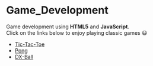 # Game_Development
Game development using **HTML5** and **JavaScript**.<br/>
Click on the links below to enjoy playing classic games :smiley:
* [Tic-Tac-Toe](http://anshul-kothari.000webhostapp.com/tic.html)
* [Pong](https://anshul-kothari.000webhostapp.com/pong_game.html)
* [DX-Ball](https://anshul-kothari.000webhostapp.com/dx_ball_game.html)



